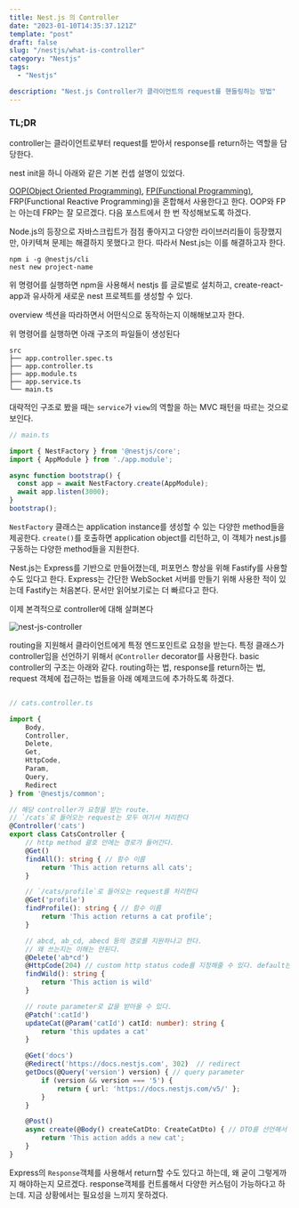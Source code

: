 ```yaml
---
title: Nest.js 의 Controller
date: "2023-01-10T14:35:37.121Z"
template: "post"
draft: false
slug: "/nestjs/what-is-controller"
category: "Nestjs"
tags:
  - "Nestjs"

description: "Nest.js Controller가 클라이언트의 request를 핸들링하는 방법"
---
```


### TL;DR
controller는 클라이언트로부터 request를 받아서 response를 return하는 역할을 담당한다. 

nest init을 하니 아래와 같은 기본 컨셉 설명이 있었다. 

[OOP(Object Oriented Programming)](https://jasonkang14.github.io/cs/object-oriented-programming), [FP(Functional Programming)](https://jasonkang14.github.io/cs/functional-programming-pure-function), FRP(Functional Reactive Programming)을 혼합해서 사용한다고 한다. OOP와 FP는 아는데 FRP는 잘 모르겠다. 다음 포스트에서 한 번 작성해보도록 하겠다. 

Node.js의 등장으로 자바스크립트가 점점 좋아지고 다양한 라이브러리들이 등장했지만, 아키텍쳐 문제는 해결하지 못했다고 한다. 따라서 Nest.js는 이를 해결하고자 한다. 

```npm
npm i -g @nestjs/cli
nest new project-name
```

위 명령어를 실행하면 npm을 사용해서 nestjs 를 글로벌로 설치하고, create-react-app과 유사하게 새로운 nest 프로젝트를 생성할 수 있다. 

overview 섹션을 따라하면서 어떤식으로 동작하는지 이해해보고자 한다. 

위 명령어를 실행하면 아래 구조의 파일들이 생성된다

```
src
├── app.controller.spec.ts
├── app.controller.ts
├── app.module.ts
├── app.service.ts
└── main.ts
```

대략적인 구조로 봤을 때는 `service`가 `view`의 역할을 하는 MVC 패턴을 따르는 것으로 보인다. 

```typescript
// main.ts

import { NestFactory } from '@nestjs/core';
import { AppModule } from './app.module';

async function bootstrap() {
  const app = await NestFactory.create(AppModule);
  await app.listen(3000);
}
bootstrap();
```

`NestFactory` 클래스는 application instance를 생성할 수 있는 다양한 method들을 제공한다. `create()`를 호출하면 application object를 리턴하고, 이 객체가 nest.js를 구동하는 다양한 method들을 지원한다. 

Nest.js는 Express를 기반으로 만들어졌는데, 퍼포먼스 향상을 위해 Fastify를 사용할 수도 있다고 한다. Express는 간단한 WebSocket 서버를 만들기 위해 사용한 적이 있는데 Fastify는 처음본다. 문서만 읽어보기로는 더 빠르다고 한다. 

이제 본격적으로 controller에 대해 살펴본다

![nest-js-controller](https://i.imgur.com/s6s39y1.png)

routing을 지원해서 클라이언트에게 특정 엔드포인트로 요청을 받는다. 특정 클래스가 controller임을 선언하기 위해서 `@Controller` decorator를 사용한다. basic controller의 구조는 아래와 같다. routing하는 법, response를 return하는 법, request 객체에 접근하는 법들을 아래 예제코드에 추가하도록 하겠다. 

```typescript

// cats.controller.ts

import {
    Body,
    Controller, 
    Delete, 
    Get, 
    HttpCode,
    Param,
    Query,
    Redirect
} from '@nestjs/common';

// 해당 controller가 요청을 받는 route. 
// `/cats`로 들어오는 request는 모두 여기서 처리한다
@Controller('cats') 
export class CatsController {
    // http method 괄호 안에는 경로가 들어간다.
    @Get() 
    findAll(): string { // 함수 이름
        return 'This action returns all cats';
    }

    // `/cats/profile`로 들어오는 request를 처리한다
    @Get('profile')
    findProfile(): string { // 함수 이름
        return 'This action returns a cat profile';
    }

    // abcd, ab_cd, abecd 등의 경로를 지원하나고 한다. 
    // 왜 쓰는지는 이해는 안된다.   
    @Delete('ab*cd') 
    @HttpCode(204) // custom http status code를 지정해줄 수 있다. default는 200
    findWild(): string {
        return 'This action is wild'
    }

    // route parameter로 값을 받아올 수 있다.
    @Patch(':catId')
    updateCat(@Param('catId') catId: number): string {
        return 'this updates a cat'
    }

    @Get('docs')
    @Redirect('https://docs.nestjs.com', 302)  // redirect
    getDocs(@Query('version') version) { // query parameter
        if (version && version === '5') {
            return { url: 'https://docs.nestjs.com/v5/' };
        }
    }

    @Post()
    async create(@Body() createCatDto: CreateCatDto) { // DTO를 선언해서 request body로 사용한다 
        return 'This action adds a new cat';
    }
}
```

Express의 `Response`객체를 사용해서 return할 수도 있다고 하는데, 왜 굳이 그렇게까지 해야하는지 모르겠다. response객체를 컨트롤해서 다양한 커스텀이 가능하다고 하는데. 지금 상황에서는 필요성을 느끼지 못하겠다.